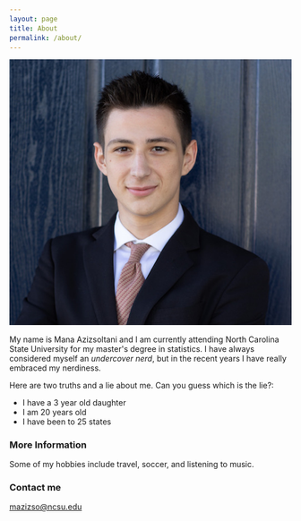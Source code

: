 ```yaml
---
layout: page
title: About
permalink: /about/
---
```


![](https://raw.githubusercontent.com/manaaziz/manaaziz.github.io/master/images/Headshotpngs.png)  

My name is Mana Azizsoltani and I am currently attending North Carolina State University for my master's degree in statistics. I have always considered myself an *undercover nerd*, but in the recent years I have really embraced my nerdiness.  

Here are two truths and a lie about me. Can you guess which is the lie?:  
* I have a 3 year old daughter  
* I am 20 years old  
* I have been to 25 states    

### More Information

Some of my hobbies include travel, soccer, and listening to music.    

### Contact me

[mazizso@ncsu.edu](mailto:mazizso@ncsu.edu)

